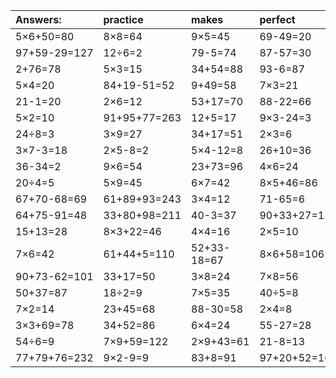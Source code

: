 | Answers: | practice | makes | perfect | ! |
| :--- | :--- | :--- | :--- | :--- |
| 5×6+50=80 | 8×8=64 | 9×5=45 | 69-49=20 | 4÷2=2 | 
| 97+59-29=127 | 12÷6=2 | 79-5=74 | 87-57=30 | 19+22=41 | 
| 2+76=78 | 5×3=15 | 34+54=88 | 93-6=87 | 97-95=2 | 
| 5×4=20 | 84+19-51=52 | 9+49=58 | 7×3=21 | 54+28=82 | 
| 21-1=20 | 2×6=12 | 53+17=70 | 88-22=66 | 3×7=21 | 
| 5×2=10 | 91+95+77=263 | 12+5=17 | 9×3-24=3 | 27÷9=3 | 
| 24÷8=3 | 3×9=27 | 34+17=51 | 2×3=6 | 9×2=18 | 
| 3×7-3=18 | 2×5-8=2 | 5×4-12=8 | 26+10=36 | 83+65-73=75 | 
| 36-34=2 | 9×6=54 | 23+73=96 | 4×6=24 | 12+68-22=58 | 
| 20÷4=5 | 5×9=45 | 6×7=42 | 8×5+46=86 | 98-55=43 | 
| 67+70-68=69 | 61+89+93=243 | 3×4=12 | 71-65=6 | 75+86-12=149 | 
| 64+75-91=48 | 33+80+98=211 | 40-3=37 | 90+33+27=150 | 4×5-4=16 | 
| 15+13=28 | 8×3+22=46 | 4×4=16 | 2×5=10 | 3×5=15 | 
| 7×6=42 | 61+44+5=110 | 52+33-18=67 | 8×6+58=106 | 9×8-54=18 | 
| 90+73-62=101 | 33+17=50 | 3×8=24 | 7×8=56 | 36÷4=9 | 
| 50+37=87 | 18÷2=9 | 7×5=35 | 40÷5=8 | 8×8+61=125 | 
| 7×2=14 | 23+45=68 | 88-30=58 | 2×4=8 | 69+26+32=127 | 
| 3×3+69=78 | 34+52=86 | 6×4=24 | 55-27=28 | 13+99+10=122 | 
| 54÷6=9 | 7×9+59=122 | 2×9+43=61 | 21-8=13 | 5×8+26=66 | 
| 77+79+76=232 | 9×2-9=9 | 83+8=91 | 97+20+52=169 | 7×2-10=4 | 
